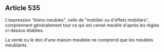 Article 535
----
L'expression "biens meubles", celle de "mobilier ou d'effets mobiliers",
comprennent généralement tout ce qui est censé meuble d'après les règles
ci-dessus établies.

La vente ou le don d'une maison meublée ne comprend que les meubles meublants.
